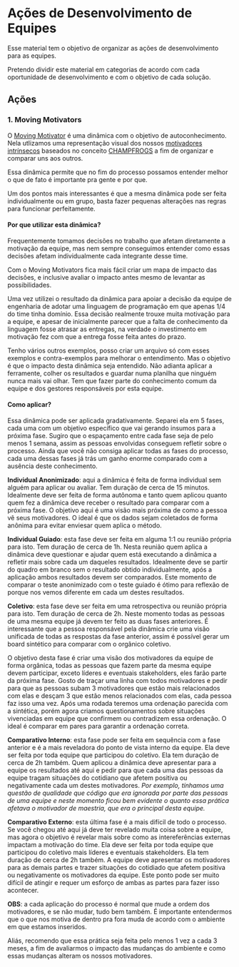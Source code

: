 # Ações de Desenvolvimento de Equipes

Esse material tem o objetivo de organizar as ações de desenvolvimento para as equipes.

Pretendo dividir este material em categorias de acordo com cada oportunidade de desenvolvimento e com o objetivo de cada solução.

## Ações

### 1. Moving Motivators

O [Moving Motivator](https://management30.com/practice/moving-motivators/) é uma dinâmica com o objetivo de autoconhecimento. Nela utlizamos uma representação visual dos nossos [motivadores intrínsecos](https://www.healthline.com/health/intrinsic-motivation) baseados no conceito [CHAMPFROGS](https://noop.nl/2013/02/champfrogs.html) a fim de organizar e comparar uns aos outros.

Essa dinâmica permite que no fim do processo possamos entender melhor o que de fato é importante pra gente e por que.

Um dos pontos mais interessantes é que a mesma dinâmica pode ser feita individualmente ou em grupo, basta fazer pequenas alterações nas regras para funcionar perfeitamente.

#### Por que utilizar esta dinâmica?

Frequentemente tomamos decisões no trabalho que afetam diretamente a motivação da equipe, mas nem sempre conseguimos entender como essas decisões afetam individualmente cada integrante desse time.

Com o Moving Motivators fica mais fácil criar um mapa de impacto das decisões, e inclusive avaliar o impacto antes mesmo de levantar as possibilidades.

Uma vez utilizei o resultado da dinâmica para apoiar a decisão da equipe de engenharia de adotar uma linguagem de programação em que apenas 1/4 do time tinha domínio. Essa decisão realmente trouxe muita motivação para a equipe, e apesar de inicialmente parecer que a falta de conhecimento da linguagem fosse atrasar as entregas, na verdade o investimento em motivação fez com que a entrega fosse feita antes do prazo.

Tenho vários outros exemplos, posso criar um arquivo só com esses exemplos e contra-exemplos para melhorar o entendimento. Mas o objetivo é que o impacto desta dinâmica seja entendido. Não adianta aplicar a ferramente, colher os resultados e guardar numa planilha que ninguém nunca mais vai olhar. Tem que fazer parte do conhecimento comum da equipe e dos gestores responsáveis por esta equipe.

#### Como aplicar?

Essa dinâmica pode ser aplicada gradativamente. Separei ela em 5 fases, cada uma com um objetivo específico que vai gerando insumos para a próxima fase. Sugiro que o espaçamento entre cada fase seja de pelo menos 1 semana, assim as pessoas envolvidas conseguem refletir sobre o processo. Ainda que você não consiga aplicar todas as fases do processo, cada uma dessas fases já trás um ganho enorme comparado com a ausência deste conhecimento.

**Individual Anonimizado**: aqui a dinâmica é feita de forma individual sem alguém para aplicar ou avaliar. Tem duração de cerca de 15 minutos. Idealmente deve ser feita de forma autônoma e tanto quem aplicou quanto quem fez a dinâmica deve receber o resultado para comparar com a próxima fase. O objetivo aqui é uma visão mais próxima de como a pessoa vê seus motivadores. O ideal é que os dados sejam coletados de forma anônima para evitar enviesar quem aplica o método.

**Individual Guiado**: esta fase deve ser feita em alguma 1:1 ou reunião própria para isto. Tem duração de cerca de 1h. Nesta reunião quem aplica a dinâmica deve questionar e ajudar quem está executando a dinâmica a refletir mais sobre cada um daqueles resultados. Idealmente deve se partir do quadro em branco sem o resultado obtido individualmente, após a aplicação ambos resultados devem ser comparados. Este momento de comparar o teste anonimizado com o teste guiado é ótimo para reflexão de porque nos vemos diferente em cada um destes resultados.

**Coletivo**: esta fase deve ser feita em uma retrospectiva ou reunião própria para isto. Tem duração de cerca de 2h. Neste momento todas as pessoas de uma mesma equipe já devem ter feito as duas fases anteriores. É interessante que a pessoa responsável pela dinâmica crie uma visão unificada de todas as respostas da fase anterior, assim é possível gerar um board sintético para comparar com o orgânico coletivo.

O objetivo desta fase é criar uma visão dos motivadores da equipe de forma orgânica, todas as pessoas que fazem parte da mesma equipe devem participar, exceto líderes e eventuais stakeholders, eles farão parte da próxima fase. Gosto de traçar uma linha com todos motivadores e pedir para que as pessoas subam 3 motivadores que estão mais relacionados com elas e desçam 3 que estão menos relacionados com elas, cada pessoa faz isso uma vez. Após uma rodada teremos uma ordenação parecida com a sintética, porém agora criamos questionamentos sobre situações vivenciadas em equipe que confirmem ou contradizem essa ordenação. O ideal é comparar em pares para garantir a ordenação correta.

**Comparativo Interno**: esta fase pode ser feita em sequência com a fase anterior e é a mais reveladora do ponto de vista interno da equipe. Ela deve ser feita por toda equipe que participou do coletivo. Ela tem duração de cerca de 2h também. Quem aplicou a dinâmica deve apresentar para a equipe os resultados até aqui e pedir para que cada uma das pessoas da equipe tragam situações do cotidiano que afetem positiva ou negativamente cada um destes motivadores. *Por exemplo, tínhamos uma questão de qualidade que código que era ignorada por parte das pessoas de uma equipe e neste momento ficou bem evidente o quanto essa prática afetava o motivador de maestria, que era o principal desta equipe.*

**Comparativo Externo**: esta última fase é a mais difícil de todo o processo. Se você chegou até aqui já deve ter revelado muita coisa sobre a equipe, mas agora o objetivo é revelar mais sobre como as intereferências externas impactam a motivação do time. Ela deve ser feita por toda equipe que participou do coletivo mais líderes e eventuais stakeholders. Ela tem duração de cerca de 2h também. A equipe deve apresentar os motivadores para as demais partes e trazer situações do cotidiado que afetem positiva ou negativamente os motivadores da equipe. Este ponto pode ser muito difícil de atingir e requer um esforço de ambas as partes para fazer isso acontecer.


**OBS**: a cada aplicação do processo é normal que mude a ordem dos motivadores, e se não mudar, tudo bem também. É importante entendermos que o que nos motiva de dentro pra fora muda de acordo com o ambiente em que estamos inseridos.

Aliás, recomendo que essa prática seja feita pelo menos 1 vez a cada 3 meses, a fim de avaliarmos o impacto das mudanças do ambiente e como essas mudanças alteram os nossos motivadores.
